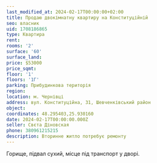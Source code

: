 ```yaml
---
last_modified_at: 2024-02-17T00:00:00+02:00
title: Продаю двокімнатну квартиру на Конституційній
seo: власник
uid: 1708186865
type: Квартира
rent:
rooms: '2'
surface: '60'
surface_land:
price: $53000
price_sqmt:
floor: '1'
floors: '1Г'
parking: Прибудинкова територія
region:
location: м. Чернівці
address: вул. Конституційна, 31, Шевченківський район
object:
coordinates: 48.295403,25.930160
date: 2024-02-17T00:00:00.000Z
seller: Свєта Діновская
phone: 380961215215
description: Вторинне житло потребує ремонту
---
```


Горище, підвал сухий, місце під транспорт у дворі.
